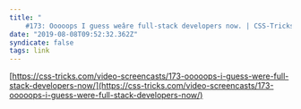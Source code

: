 ```yaml
---
title: "
    #173: Ooooops I guess weâre full-stack developers now. | CSS-Tricks  "
date: "2019-08-08T09:52:32.362Z"
syndicate: false
tags: link
---
```


[https://css-tricks.com/video-screencasts/173-ooooops-i-guess-were-full-stack-developers-now/](https://css-tricks.com/video-screencasts/173-ooooops-i-guess-were-full-stack-developers-now/)